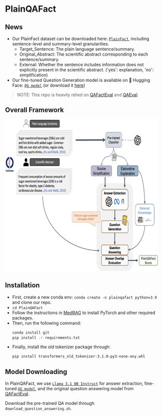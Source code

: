 # PlainQAFact

## News
- Our PlainFact dataset can be downloaded here: [`PlainFact`](https://drive.google.com/drive/folders/1mbb06BbZWogweoxc1I5AE7I7m13qhiRL?usp=sharing), including sentence-level and summary-level granularities.
    - Target_Sentence: The plain language sentence/summary.
    - Original_Abstract: The scientific abstract corresponding to each sentence/summary.
    - External: Whether the sentence includes information does not explicitly present in the scientific abstract. ('yes': explanation, 'no': simplification)
- Our fine-tuned Question Generation model is available on 🤗 Hugging Face: [`QG model`](https://huggingface.co/uzw/bart-large-question-generation) (or download it [here](https://drive.google.com/file/d/1-MA9dfOtCm38yTfiQN9Xm8sRvcRD_Cmc/view?usp=drive_link))

> NOTE: This repo is heavily relied on [QAFactEval](https://github.com/salesforce/QAFactEval) and [QAEval](https://github.com/danieldeutsch/qaeval).


## Overall Framework
<div align="center">
  <img src="https://github.com/zhiwenyou103/PlainQAFact/blob/main/pics/system.jpg" height="500" width="700">
</div>


## Installation
- First, create a new conda env: `conda create -n plainqafact python=3.9` and clone our repo.
- `cd PlainQAFact`
- Follow the instructions in [MedRAG](https://github.com/Teddy-XiongGZ/MedRAG?tab=readme-ov-file#requirements) to install PyTorch and other required packages.
- Then, run the following command:
    ```bash
    conda install git
    pip install -r requirements.txt
    ```
- Finally, install the old tokenizer package through:
    ```bash
    pip install transformers_old_tokenizer-3.1.0-py3-none-any.whl
    ```

## Model Downloading
In PlainQAFact, we use [`Llama 3.1 8B Instruct`](https://huggingface.co/meta-llama/Llama-3.1-8B-Instruct) for answer extraction, fine-tuned [`QG model`](https://huggingface.co/uzw/bart-large-question-generation), and the original question answering model from [QAFactEval](https://github.com/salesforce/QAFactEval).

Download the pre-trained QA model through `download_question_answering.sh`.


